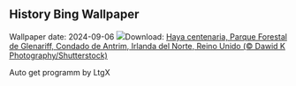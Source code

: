 ## History Bing Wallpaper
Wallpaper date: 2024-09-06
![](https://www.bing.com/th?id=OHR.GlenariffPark_ES-ES4997383293_UHD.jpg&w=1000)Download: [Haya centenaria, Parque Forestal de Glenariff, Condado de Antrim, Irlanda del Norte, Reino Unido (© Dawid K Photography/Shutterstock)](https://www.bing.com/th?id=OHR.GlenariffPark_ES-ES4997383293_UHD.jpg)

Auto get programm by LtgX
